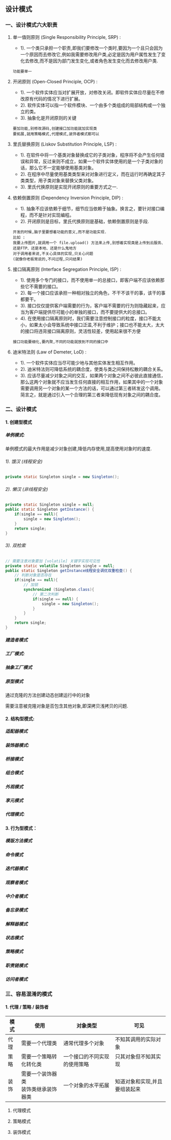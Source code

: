 ## 设计模式

### 一、设计模式六大职责
1. 单一值则原则 (Single Responsibility Principle, SRP) :
    - 1). 一个类只承担一个职责,即我们要修改一个类时,要因为一个且只会因为一个原因而去修改它,例如我需要修改用户类,必定是因为用户属性发生了变化去修改,而不是因为部门发生变化,或者角色发生变化而去修改用户类.
    ```
    功能要单一
    ```


2. 开闭原则 (Open-Closed Principle, OCP) :
    - 1). 一个软件实体应当对扩展开放，对修改关闭。即软件实体应尽量在不修改原有代码的情况下进行扩展。
    - 2). 软件实体可以指一个软件模块、一个由多个类组成的局部结构或一个独立的类。
    - 3). 抽象化是开闭原则的关键
    ```
    要加功能,别修改源码,创建接口加功能就加实现类
    要拓展,就用策略模式,代理模式,装饰者模式都可以
    ```


3. 里氏替换原则 (Liskov Substitution Principle, LSP) :
    - 1). 在软件中将一个基类对象替换成它的子类对象，程序将不会产生任何错误和异常，反过来则不成立，如果一个软件实体使用的是一个子类对象的话，那么它不一定能够使用基类对象。
    - 2). 在程序中尽量使用基类类型来对对象进行定义，而在运行时再确定其子类类型，用子类对象来替换父类对象。
    - 3). 里氏代换原则是实现开闭原则的重要方式之一.


4. 依赖倒置原则 (Dependency Inversion  Principle, DIP) :
    - 1). 抽象不应该依赖于细节，细节应当依赖于抽象。换言之，要针对接口编程，而不是针对实现编程。
    - 2). 开闭原则是目标，里氏代换原则是基础，依赖倒置原则是手段.
    ```
    开发的时候,脑子里要想着功能的意义,而不是功能实现.
    比如 :
    我要上传图片,就调用一个 file.upload() 方法来上传,别想着实现类是上传到云服务、还是FTP、还是本地、还是什么鬼地方
    对于调用者来说,不关心具体的实现,只关心问题
    (就像你老板常说的,不问过程,只问结果)
    ```


5. 接口隔离原则 (Interface  Segregation Principle, ISP) :
    - 1). 使用多个专门的接口，而不使用单一的总接口，即客户端不应该依赖那些它不需要的接口。
    - 2). 每一个接口应该承担一种相对独立的角色，不干不该干的事，该干的事都要干。
    - 3). 接口仅仅提供客户端需要的行为，客户端不需要的行为则隐藏起来，应当为客户端提供尽可能小的单独的接口，而不要提供大的总接口。
    - 4). 在使用接口隔离原则时，我们需要注意控制接口的粒度，接口不能太小，如果太小会导致系统中接口泛滥,不利于维护；接口也不能太大，太大的接口将违背接口隔离原则，灵活性较差，使用起来很不方便
    ```
    接口功能要细化,要内聚,不同的功能就放到不同的接口中

    ```


6. 迪米特法则 (Law of Demeter, LoD) :
    - 1). 一个软件实体应当尽可能少地与其他实体发生相互作用。
    - 2). 迪米特法则可降低系统的耦合度，使类与类之间保持松散的耦合关系。
    - 3). 应该尽量减少对象之间的交互，如果两个对象之间不必彼此直接通信，那么这两个对象就不应当发生任何直接的相互作用，如果其中的一个对象需要调用另一个对象的某一个方法的话，可以通过第三者转发这个调用。简言之，就是通过引入一个合理的第三者来降低现有对象之间的耦合度。


### 二、设计模式
#### 1. 创建型模式
##### 单例模式:
单例模式的最大作用是减少对象创建,降低内存使用,提高使用对象时的速度.

###### 1). 饿汉 (线程安全)
```java
private static Singleton single = new Singleton();
```
###### 2). 懒汉 (非线程安全)
```java
private static Singleton single = null;
public static Singleton getInstance() {
    if(single == null){
        single = new Singleton();
    }
    return single;
}
```
###### 3). 双检索
```java
// 需要注意对象要加 [volatile] 关键字实现可见性
private static volatile Singleton single = null;
public static Singleton getInstance线程安全调优双重检查() {
    // 判断对象是否存在
    if(single == null){
        // 加锁
        synchronized (Singleton.class){
            // 第二次判断
            if(single == null) {
                single = new Singleton();
            }
        }
    }
    return single;
}
```


##### 建造者模式
##### 工厂模式:
##### 抽象工厂模式
##### 原型模式
通过克隆的方法创建动态创建运行中的对象

需要注意被克隆对象是否包含其他对象,即深拷贝浅拷贝的问题.

#### 2. 结构型模式:
##### 适配器模式
##### 装饰器模式:
##### 桥接模式
##### 组合模式
##### 外观模式
##### 享元模式
##### 代理模式:

#### 3. 行为型模式：
##### 模版方法模式
##### 命令模式
##### 迭代器模式
##### 观察者模式
##### 中介者模式
##### 备忘录模式
##### 解释器模式
##### 状态模式
##### 策略模式
##### 职责链模式
##### 访问者模式

### 三、容易混淆的模式
#### 1. 代理 / 策略 / 装饰者
|模式|使用|对象类型|可见|
|---|---|---|---|
|代理|需要一个代理类|通常代理多个对象|不知其调用的实际对象|
|策略|需要一个策略转化转化类|一个接口的不同实现的使用策略|只其对象但不知其实现|
|装饰|需要一个装饰器类<br/>装饰类继承装饰器类|一个对象的水平拓展|知道对象和实现,并且要组装起来|

1) 代理模式


2) 策略模式

3) 装饰模式
